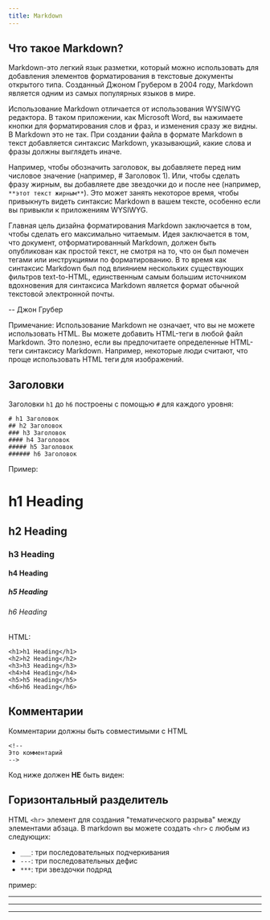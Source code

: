 ```yaml
---
title: Markdown
---
```


## Что такое Markdown?

Markdown-это легкий язык разметки, который можно использовать для добавления элементов форматирования в текстовые документы открытого типа. Созданный Джоном Грубером в 2004 году, Markdown является одним из самых популярных языков в мире.

Использование Markdown отличается от использования WYSIWYG редактора. В таком приложении, как Microsoft Word, вы нажимаете кнопки для форматирования слов и фраз, и изменения сразу же видны. В Markdown это не так. При создании файла в формате Markdown в текст добавляется синтаксис Markdown, указывающий, какие слова и фразы должны выглядеть иначе.

Например, чтобы обозначить заголовок, вы добавляете перед ним числовое значение (например, # Заголовок 1). Или, чтобы сделать фразу жирным, вы добавляете две звездочки до и после нее (например, `**этот текст жирным**`). Это может занять некоторое время, чтобы привыкнуть видеть синтаксис Markdown в вашем тексте, особенно если вы привыкли к приложениям WYSIWYG.

Главная цель дизайна форматирования Markdown заключается в том, чтобы сделать его максимально читаемым. Идея заключается в том, что документ, отформатированный Markdown, должен быть опубликован как простой текст, не смотря на то, что он был помечен тегами или инструкциями по форматированию. В то время как синтаксис Markdown был под влиянием нескольких существующих фильтров text-to-HTML, единственным самым большим источником вдохновения для синтаксиса Markdown является формат обычной текстовой электронной почты.

-- Джон Грубер

Примечание: Использование Markdown не означает, что вы не можете использовать HTML. Вы можете добавить HTML-теги в любой файл Markdown. Это полезно, если вы предпочитаете определенные HTML-теги синтаксису Markdown. Например, некоторые люди считают, что проще использовать HTML теги для изображений.

## Заголовки

Заголовки `h1` до `h6` построены с помощью `#` для каждого уровня:

    # h1 Заголовок
    ## h2 Заголовок
    ### h3 Заголовок
    #### h4 Заголовок
    ##### h5 Заголовок
    ###### h6 Заголовок
    

Пример:

# h1 Heading

## h2 Heading

### h3 Heading

#### h4 Heading

##### h5 Heading

###### h6 Heading

HTML:

    <h1>h1 Heading</h1>
    <h2>h2 Heading</h2>
    <h3>h3 Heading</h3>
    <h4>h4 Heading</h4>
    <h5>h5 Heading</h5>
    <h6>h6 Heading</h6>
    

## Комментарии

Комментарии должны быть совместимыми с HTML

    <!--
    Это комментарий
    -->
    

Код ниже должен **НЕ** быть виден:

<!--
This is a comment
-->

## Горизонтальный разделитель

HTML `<hr>` элемент для создания "тематического разрыва" между элементами абзаца. В markdown вы можете создать `<hr>` с любым из следующих:

* `___`: три последовательных подчеркивания
* `---`: три последовательных дефис
* `***`: три звездочки подряд

пример:

* * *

* * *

* * *